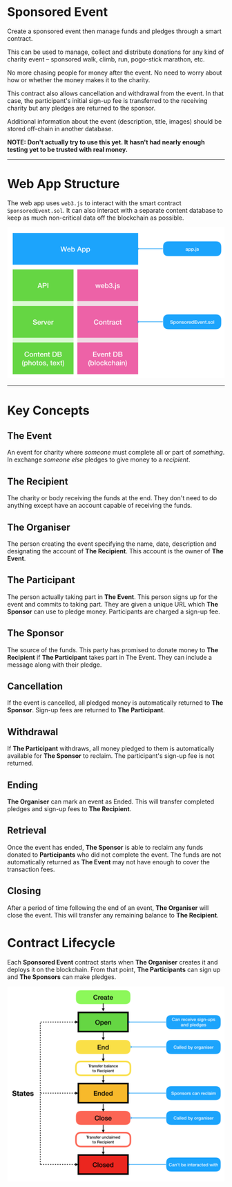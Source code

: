 Sponsored Event
===

Create a sponsored event then manage funds and pledges through a smart contract.

This can be used to manage, collect and distribute donations for any kind of charity event – sponsored walk, climb, run, pogo-stick marathon, etc.

No more chasing people for money after the event. No need to worry about how or whether the money makes it to the charity.

This contract also allows cancellation and withdrawal from the event. In that case, the participant's initial sign-up fee is transferred to the receiving charity but any pledges are returned to the sponsor.

Additional information about the event (description, title, images) should be stored off-chain in another database.

**NOTE: Don't actually try to use this yet. It hasn't had nearly enough testing yet to be trusted with real money.**

---

Web App Structure
===

The web app uses `web3.js` to interact with the smart contract `SponsoredEvent.sol`. It can also interact with a separate content database to keep as much non-critical data off the blockchain as possible.

![Structure of Web App](public/images/structure.png)

---

Key Concepts
===

The Event
---

An event for charity where *someone* must complete all or part of *something*. In exchange *someone else* pledges to give money to a *recipient*.

The Recipient
---

The charity or body receiving the funds at the end. They don't need to do anything except have an account capable of receiving the funds.

The Organiser
---

The person creating the event specifying the name, date, description and designating the account of **The Recipient**. This account is the owner of **The Event**.

The Participant
---

The person actually taking part in **The Event**. This person signs up for the event and commits to taking part. They are given a unique URL which **The Sponsor** can use to pledge money. Participants are charged a sign-up fee.

The Sponsor
---

The source of the funds. This party has promised to donate money to **The Recipient** if **The Participant** takes part in The Event. They can include a message along with their pledge.

Cancellation
---

If the event is cancelled, all pledged money is automatically returned to **The Sponsor**. Sign-up fees are returned to **The Participant**.

Withdrawal
---

If **The Participant** withdraws, all money pledged to them is automatically available for **The Sponsor** to reclaim. The participant's sign-up fee is not returned.

Ending
---

**The Organiser** can mark an event as Ended. This will transfer completed pledges and sign-up fees to **The Recipient**.

Retrieval
---

Once the event has ended, **The Sponsor** is able to reclaim any funds donated to **Participants** who did not complete the event. The funds are not automatically returned as **The Event** may not have enough to cover the transaction fees.

Closing
---

After a period of time following the end of an event, **The Organiser** will close the event. This will transfer any remaining balance to **The Recipient**.


Contract Lifecycle
===

Each **Sponsored Event** contract starts when **The Organiser** creates it and deploys it on the blockchain. From that point, **The Participants** can sign up and **The Sponsors** can make pledges.

![Lifecycle of a deployed contract](public/images/states.png)
